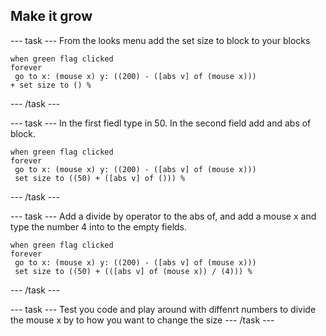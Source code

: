 ## Make it grow

--- task ---
From the looks menu add the set size to block to your blocks
```blocks3
when green flag clicked
forever
 go to x: (mouse x) y: ((200) - ([abs v] of (mouse x)))
+ set size to () %
```
--- /task ---


--- task ---
In the first fiedl type in 50. In the second field add and abs of block.

```blocks3
when green flag clicked
forever
 go to x: (mouse x) y: ((200) - ([abs v] of (mouse x)))
 set size to ((50) + ([abs v] of ())) %
```
--- /task ---


--- task ---
Add a divide by operator to the abs of, and add a mouse x and type the number 4 into to the empty fields. 
```blocks3
when green flag clicked
forever
 go to x: (mouse x) y: ((200) - ([abs v] of (mouse x)))
 set size to ((50) + (([abs v] of (mouse x)) / (4))) %
```
--- /task ---

--- task ---
Test you code and play around with diffenrt numbers to divide the mouse x by to how you want to change the size
--- /task ---
